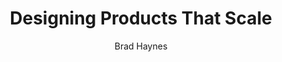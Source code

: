 ---
title: Designing Products That Scale
link: https://medium.com/@bradhaynes/designing-products-that-scale-c8f3001f709b
author: Brad Haynes
site: medium.com
---